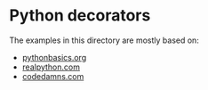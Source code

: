 # Python decorators

The examples in this directory are mostly based on:

- [pythonbasics.org](https://pythonbasics.org/decorators/)
- [realpython.com](https://realpython.com/primer-on-python-decorators/)
- [codedamns.com](https://codedamn.com/news/python/python-decorators-mastering-advanced-techniques-use-cases)